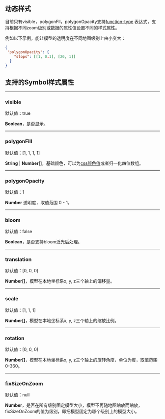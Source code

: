## 动态样式

目前只有visible，polygonFll，polygonOpacity支持[function-type](../filter/function-type) 表达式，支持根据不同zoom级别或数据的属性值设置不同的样式属性。

例如以下示例，能让模型的透明度在不同地图级别上由小变大：

```json
{
 "polygonOpacity": {
    "stops": [[1, 0.1], [20, 1]]
  }
}
```

## 支持的Symbol样式属性

-----------
### visible

默认值：true

**Boolean**，是否显示。

-----------
### polygonFill

默认值：[1, 1, 1, 1]

**String** | **Number[]**，基础颜色，可以为[css颜色值](https://developer.mozilla.org/zh-CN/docs/Web/CSS/color_value)或者归一化四位数组。

-----------
### polygonOpacity

默认值：1

**Number** 透明度，取值范围 0 - 1。

-----------
### bloom

默认值：false

**Boolean**，是否支持bloom泛光后处理。

-----------
### translation

默认值：[0, 0, 0]

**Number[]**，模型在本地坐标系x, y, z三个轴上的偏移量。

-----------
### scale

默认值：[1, 1, 1]

**Number[]**，模型在本地坐标系x, y, z三个轴上的缩放比例。

-----------
### rotation

默认值：[0, 0, 0]

**Number[]**，模型在本地坐标系x, y, z三个轴上的旋转角度，单位为度，取值范围0-360。

-----------
### fixSizeOnZoom

默认值：null

**Number**，是否在所有级别固定模型大小，模型不再随地图缩放而缩放，fixSizeOnZoom的值为级别，即把模型固定为哪个级别上的模型大小。